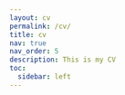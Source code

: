 ```yaml
---
layout: cv
permalink: /cv/
title: cv
nav: true
nav_order: 5
description: This is my CV
toc:
  sidebar: left
---
```

